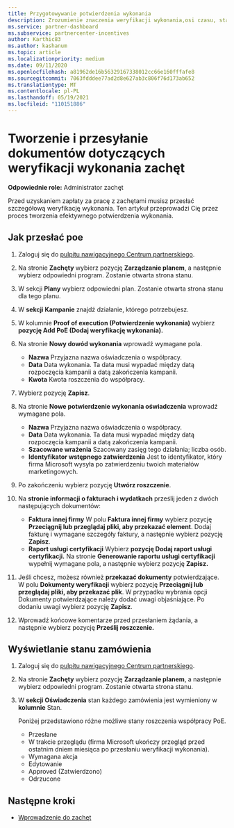 ```yaml
---
title: Przygotowywanie potwierdzenia wykonania
description: Zrozumienie znaczenia weryfikacji wykonania,osi czasu, stanu wyświetlania i wytycznych dotyczących przesyłania.
ms.service: partner-dashboard
ms.subservice: partnercenter-incentives
author: Karthic83
ms.author: kashanum
ms.topic: article
ms.localizationpriority: medium
ms.date: 09/11/2020
ms.openlocfilehash: a81962de16b56329167338012cc66e160fffafe8
ms.sourcegitcommit: 7063fdddee77ad2d8e627ab3c806f76d173ab652
ms.translationtype: MT
ms.contentlocale: pl-PL
ms.lasthandoff: 05/19/2021
ms.locfileid: "110151886"
---
```

# <a name="create-and-submit-documents-for-your-incentives-proof-of-execution-poe"></a>Tworzenie i przesyłanie dokumentów dotyczących weryfikacji wykonania zachęt

**Odpowiednie role:** Administrator zachęt

Przed uzyskaniem zapłaty za pracę z zachętami musisz przesłać szczegółową weryfikację wykonania. Ten artykuł przeprowadzi Cię przez proces tworzenia efektywnego potwierdzenia wykonania.

## <a name="how-to-submit-a-poe"></a>Jak przesłać poe

1. Zaloguj się do [pulpitu nawigacyjnego Centrum partnerskiego](https://partner.microsoft.com/dashboard/).

2. Na stronie **Zachęty** wybierz pozycję **Zarządzanie planem**, a następnie wybierz odpowiedni program. Zostanie otwarta strona stanu.

3. W sekcji **Plany** wybierz odpowiedni plan. Zostanie otwarta strona stanu dla tego planu.

4. W **sekcji Kampanie** znajdź działanie, którego potrzebujesz.

5. W kolumnie **Proof of execution (Potwierdzenie wykonania)** wybierz **pozycję Add PoE (Dodaj weryfikację wykonania).**

6. Na stronie **Nowy dowód wykonania** wprowadź wymagane pola.

   - **Nazwa**  Przyjazna nazwa oświadczenia o współpracy.
   - **Data**  Data wykonania. Ta data musi wypadać między datą rozpoczęcia kampanii a datą zakończenia kampanii.
   - **Kwota**  Kwota roszczenia do współpracy.

7. Wybierz pozycję **Zapisz**.

8. Na stronie **Nowe potwierdzenie wykonania oświadczenia** wprowadź wymagane pola.

   - **Nazwa**  Przyjazna nazwa oświadczenia o współpracy.
   - **Data**  Data wykonania. Ta data musi wypadać między datą rozpoczęcia kampanii a datą zakończenia kampanii.
   - **Szacowane wrażenia**   Szacowany zasięg tego działania; liczba osób.
   - **Identyfikator wstępnego zatwierdzenia**   Jest to identyfikator, który firma Microsoft wysyła po zatwierdzeniu twoich materiałów marketingowych.

9. Po zakończeniu wybierz pozycję **Utwórz roszczenie**.

10. Na **stronie informacji o fakturach i wydatkach** prześlij jeden z dwóch następujących dokumentów:
    - **Faktura innej firmy**  W polu **Faktura innej firmy** wybierz pozycję **Przeciągnij lub przeglądaj pliki, aby przekazać element**. Dodaj fakturę i wymagane szczegóły faktury, a następnie wybierz pozycję **Zapisz**.
    - **Raport usługi certyfikacji**  Wybierz **pozycję Dodaj raport usługi certyfikacji.** Na stronie **Generowanie raportu usługi certyfikacji** wypełnij wymagane pola, a następnie wybierz pozycję **Zapisz.**

11. Jeśli chcesz, możesz również **przekazać dokumenty** potwierdzające. W polu **Dokumenty weryfikacji** wybierz pozycję **Przeciągnij lub przeglądaj pliki, aby przekazać plik**. W przypadku wybrania opcji Dokumenty potwierdzające należy dodać uwagi objaśniające. Po dodaniu uwagi wybierz pozycję **Zapisz**.

12. Wprowadź końcowe komentarze przed przesłaniem żądania, a następnie wybierz pozycję **Prześlij roszczenie.**

## <a name="view-the-status-of-a-poe"></a>Wyświetlanie stanu zamówienia

1. Zaloguj się do [pulpitu nawigacyjnego Centrum partnerskiego](https://partner.microsoft.com/dashboard/).

2. Na stronie **Zachęty** wybierz pozycję **Zarządzanie planem**, a następnie wybierz odpowiedni program. Zostanie otwarta strona stanu.

3. W **sekcji Oświadczenia** stan każdego zamówienia jest wymieniony w **kolumnie** Stan.

   Poniżej przedstawiono różne możliwe stany roszczenia współpracy PoE.

   - Przesłane
   - W trakcie przeglądu (firma Microsoft ukończy przegląd przed ostatnim dniem miesiąca po przesłaniu weryfikacji wykonania).
   - Wymagana akcja
   - Edytowanie
   - Approved (Zatwierdzono)
   - Odrzucone

## <a name="next-steps"></a>Następne kroki

- [Wprowadzenie do zachęt](incentives-get-started-intro.md)